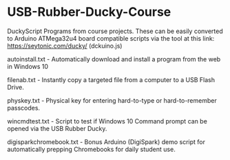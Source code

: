 # USB-Rubber-Ducky-Course
DuckyScript Programs from course projects.
These can be easily converted to Arduino ATMega32u4 board compatible scripts via the tool at this link: https://seytonic.com/ducky/ (dckuino.js)

autoinstall.txt - Automatically download and install a program from the web in Windows 10

filenab.txt - Instantly copy a targeted file from a computer to a USB Flash Drive.

physkey.txt - Physical key for entering hard-to-type or hard-to-remember passcodes.

wincmdtest.txt - Script to test if Windows 10 Command prompt can be opened via the USB Rubber Ducky.

digisparkchromebook.txt - Bonus Arduino (DigiSpark) demo script for automatically prepping Chromebooks for daily student use.
